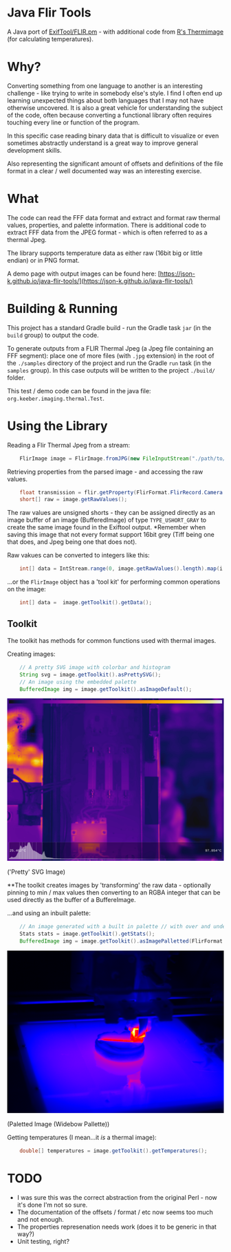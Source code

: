 # Java Flir Tools

A Java port of [ExifTool/FLIR.pm](https://github.com/exiftool/exiftool/blob/master/lib/Image/ExifTool/FLIR.pm) - with additional code from [R's Thermimage](https://rdrr.io/cran/Thermimage/src/R/raw2temp.R) (for calculating temperatures).

# Why?

Converting something from one language to another is an interesting challenge - like trying to write in somebody else's style. I find I often end up learning unexpected things about both languages that I may not have otherwise uncovered. It is also a great vehicle for understanding the subject of the code, often because converting a functional library often requires touching every line or function of the program.

In this specific case reading binary data that is difficult to visualize or even sometimes abstractly understand is a great way to improve general development skills.

Also representing the significant amount of offsets and definitions of the file format in a clear / well documented way was an interesting exercise.

# What

The code can read the FFF data format and extract and format raw thermal values, properties, and palette information. There is additional code to extract FFF data from the JPEG format - which is often referred to as a thermal Jpeg.

The library supports temperature data as either raw (16bit big or little endian) or in PNG format.

A demo page with output images can be found here: [https://json-k.github.io/java-flir-tools/](https://json-k.github.io/java-flir-tools/)

# Building & Running

This project has a standard Gradle build - run the Gradle task `jar` (in the `build` group) to output the code.

To generate outputs from a FLIR Thermal Jpeg (a Jpeg file containing an FFF segment): place one of more files (with `.jpg` extension) in the root of the `./samples` directory of the project and run the Gradle `run` task (in the `samples` group). In this case outputs will be written to the project `./build/` folder.

This test / demo code can be found in the java file: `org.keeber.imaging.thermal.Test`.

# Using the Library

Reading a Flir Thermal Jpeg from a stream:

```Java
    FlirImage image = FlirImage.fromJPG(new FileInputStream("./path/to/file.jpg"));
```

Retrieving properties from the parsed image - and accessing the raw values.

```Java
    float transmission = flir.getProperty(FlirFormat.FlirRecord.Camera.Properties.IRWindowTransmission);
    short[] raw = image.getRawValues();
```

The raw values are unsigned shorts - they can be assigned directly as an image buffer of an image (BufferedImage) of type `TYPE_USHORT_GRAY` to create the same image found in the Exiftool output. *Remember when saving this image that not every format support 16bit grey (Tiff being one that does, and Jpeg being one that does not).

Raw vakues can be converted to integers like this:

```Java
    int[] data = IntStream.range(0, image.getRawValues().length).map(i -> Short.toUnsignedInt(image.getRawValues()[i])).toArray();
```

...or the `FlirImage` object has a 'tool kit' for performing common operations on the image:

```Java
    int[] data =  image.getToolkit().getData();
```
## Toolkit

The toolkit has methods for common functions used with thermal images.

Creating images:

```Java
    // A pretty SVG image with colorbar and histogram
    String svg = image.getToolkit().asPrettySVG();
    // An image using the embedded palette
    BufferedImage img = image.getToolkit().asImageDefault();
```

!['Pretty' SVG Image](docs/assets/image-1/image.svg "'Pretty' SVG Image")

('Pretty' SVG Image)

**The toolkit creates images by 'transforming' the raw data - optionally pinning to min / max values then converting to an RGBA integer that can be used directly as the buffer of a BuffereImage.

...and using an inbuilt palette:

```Java
    // An image generated with a built in palette // with over and under colors 
    Stats stats = image.getToolkit().getStats();
    BufferedImage img = image.getToolkit().asImagePalletted(FlirFormat.Palettes.FAKEBOW, stats.getMax(), stats.getMin(),0x77ff0000,0x770000ff);

```

![Paletted Image](docs/assets/image-2/image-WIDEBOW.png "Paletted Image")

(Paletted Image (Widebow Pallette))

Getting temperatures (I mean...it *is* a thermal image):

```Java
    double[] temperatures = image.getToolkit().getTemperatures();
```

# TODO

* I was sure this was the correct abstraction from the original Perl - now it's done I'm not so sure.
* The documentation of the offsets / format / etc now seems too much and not enough.
* The properties represenation needs work (does it to be generic in that way?)
* Unit testing, right?